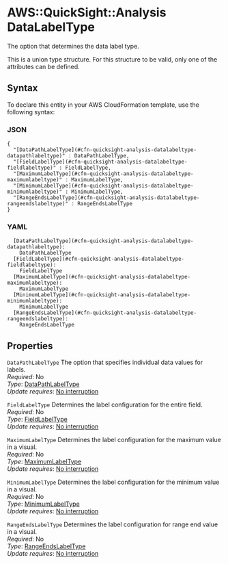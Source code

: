 # AWS::QuickSight::Analysis DataLabelType<a name="aws-properties-quicksight-analysis-datalabeltype"></a>

The option that determines the data label type\.

This is a union type structure\. For this structure to be valid, only one of the attributes can be defined\.

## Syntax<a name="aws-properties-quicksight-analysis-datalabeltype-syntax"></a>

To declare this entity in your AWS CloudFormation template, use the following syntax:

### JSON<a name="aws-properties-quicksight-analysis-datalabeltype-syntax.json"></a>

```
{
  "[DataPathLabelType](#cfn-quicksight-analysis-datalabeltype-datapathlabeltype)" : DataPathLabelType,
  "[FieldLabelType](#cfn-quicksight-analysis-datalabeltype-fieldlabeltype)" : FieldLabelType,
  "[MaximumLabelType](#cfn-quicksight-analysis-datalabeltype-maximumlabeltype)" : MaximumLabelType,
  "[MinimumLabelType](#cfn-quicksight-analysis-datalabeltype-minimumlabeltype)" : MinimumLabelType,
  "[RangeEndsLabelType](#cfn-quicksight-analysis-datalabeltype-rangeendslabeltype)" : RangeEndsLabelType
}
```

### YAML<a name="aws-properties-quicksight-analysis-datalabeltype-syntax.yaml"></a>

```
  [DataPathLabelType](#cfn-quicksight-analysis-datalabeltype-datapathlabeltype): 
    DataPathLabelType
  [FieldLabelType](#cfn-quicksight-analysis-datalabeltype-fieldlabeltype): 
    FieldLabelType
  [MaximumLabelType](#cfn-quicksight-analysis-datalabeltype-maximumlabeltype): 
    MaximumLabelType
  [MinimumLabelType](#cfn-quicksight-analysis-datalabeltype-minimumlabeltype): 
    MinimumLabelType
  [RangeEndsLabelType](#cfn-quicksight-analysis-datalabeltype-rangeendslabeltype): 
    RangeEndsLabelType
```

## Properties<a name="aws-properties-quicksight-analysis-datalabeltype-properties"></a>

`DataPathLabelType`  <a name="cfn-quicksight-analysis-datalabeltype-datapathlabeltype"></a>
The option that specifies individual data values for labels\.  
*Required*: No  
*Type*: [DataPathLabelType](aws-properties-quicksight-analysis-datapathlabeltype.md)  
*Update requires*: [No interruption](https://docs.aws.amazon.com/AWSCloudFormation/latest/UserGuide/using-cfn-updating-stacks-update-behaviors.html#update-no-interrupt)

`FieldLabelType`  <a name="cfn-quicksight-analysis-datalabeltype-fieldlabeltype"></a>
Determines the label configuration for the entire field\.  
*Required*: No  
*Type*: [FieldLabelType](aws-properties-quicksight-analysis-fieldlabeltype.md)  
*Update requires*: [No interruption](https://docs.aws.amazon.com/AWSCloudFormation/latest/UserGuide/using-cfn-updating-stacks-update-behaviors.html#update-no-interrupt)

`MaximumLabelType`  <a name="cfn-quicksight-analysis-datalabeltype-maximumlabeltype"></a>
Determines the label configuration for the maximum value in a visual\.  
*Required*: No  
*Type*: [MaximumLabelType](aws-properties-quicksight-analysis-maximumlabeltype.md)  
*Update requires*: [No interruption](https://docs.aws.amazon.com/AWSCloudFormation/latest/UserGuide/using-cfn-updating-stacks-update-behaviors.html#update-no-interrupt)

`MinimumLabelType`  <a name="cfn-quicksight-analysis-datalabeltype-minimumlabeltype"></a>
Determines the label configuration for the minimum value in a visual\.  
*Required*: No  
*Type*: [MinimumLabelType](aws-properties-quicksight-analysis-minimumlabeltype.md)  
*Update requires*: [No interruption](https://docs.aws.amazon.com/AWSCloudFormation/latest/UserGuide/using-cfn-updating-stacks-update-behaviors.html#update-no-interrupt)

`RangeEndsLabelType`  <a name="cfn-quicksight-analysis-datalabeltype-rangeendslabeltype"></a>
Determines the label configuration for range end value in a visual\.  
*Required*: No  
*Type*: [RangeEndsLabelType](aws-properties-quicksight-analysis-rangeendslabeltype.md)  
*Update requires*: [No interruption](https://docs.aws.amazon.com/AWSCloudFormation/latest/UserGuide/using-cfn-updating-stacks-update-behaviors.html#update-no-interrupt)